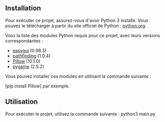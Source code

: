 ## Installation

Pour exécuter ce projet, assurez-vous d'avoir Python 3 installé. Vous pouvez le télécharger à partir du site officiel de Python : [python.org](https://www.python.org/downloads/).

Voici la liste des modules Python requis pour ce projet, avec leurs versions correspondantes :

- [easygui](https://pypi.org/project/easygui/) (0.98.3)
- [pathfinding](https://pypi.org/project/pathfinding/) (1.0.4)
- [Pillow](https://pypi.org/project/Pillow/) (10.1.0)
- [pygame](https://pypi.org/project/pygame/) (2.5.2)

Vous pouvez installer ces modules en utilisant la commande suivante :

[pip install Pillow] par exemple.

## Utilisation

Pour exécuter le projet, utilisez la commande suivante : python3 main.py
